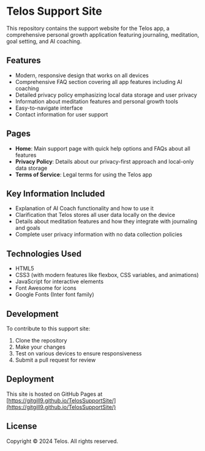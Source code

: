 # Telos Support Site

This repository contains the support website for the Telos app, a comprehensive personal growth application featuring journaling, meditation, goal setting, and AI coaching.

## Features

- Modern, responsive design that works on all devices
- Comprehensive FAQ section covering all app features including AI coaching
- Detailed privacy policy emphasizing local data storage and user privacy
- Information about meditation features and personal growth tools
- Easy-to-navigate interface
- Contact information for user support

## Pages

- **Home**: Main support page with quick help options and FAQs about all features
- **Privacy Policy**: Details about our privacy-first approach and local-only data storage
- **Terms of Service**: Legal terms for using the Telos app

## Key Information Included

- Explanation of AI Coach functionality and how to use it
- Clarification that Telos stores all user data locally on the device
- Details about meditation features and how they integrate with journaling and goals
- Complete user privacy information with no data collection policies

## Technologies Used

- HTML5
- CSS3 (with modern features like flexbox, CSS variables, and animations)
- JavaScript for interactive elements
- Font Awesome for icons
- Google Fonts (Inter font family)

## Development

To contribute to this support site:

1. Clone the repository
2. Make your changes
3. Test on various devices to ensure responsiveness
4. Submit a pull request for review

## Deployment

This site is hosted on GitHub Pages at [https://gitgill9.github.io/TelosSupportSite/](https://gitgill9.github.io/TelosSupportSite/)

## License

Copyright © 2024 Telos. All rights reserved.
